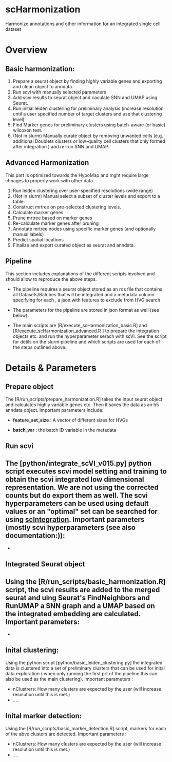 # scHarmonization
Harmonize annotations and other information for an integrated single cell dataset 

# Overview

## Basic harmonization:
1. Prepare a seurat object by finding highly variable genes and exporting and clean object to anndata.
2. Run scvi with manually selected parameters
3. Add scvi results to seurat object and caculate SNN and UMAP using Seurat.
4. Run initial leiden clustering for preliminary analysis (increase resolution until a user specified number of target clusters and use that clustering level)
5. Find Marker genes for preliminary clusters using batch-aware (or basic) wilcoxon test.
6. (Not in slurm) Manually curate object by removing unwanted cells (e.g. additional Doublets clusters or low-quality cell clusters that only formed after integration ) and re-run SNN and UMAP.

## Advanced Harmonization

This part is optimized towards the HypoMap and mght require large chnages to properly work with other data.

1. Run leiden clustering over user-specified resolutions (wide range)
2. (Not in slurm) Manual select a subset of cluster levels and export to a table.
3. Construct mrtree on pre-selected clustering levels.
4. Calculate marker genes
5. Prune mrtree based on marker genes
6. Re-calculate marker genes after pruning
7. Annotate mrtree nodes using specific marker genes (and optionally manual labels)
8. Predict spatial locations
9. Finalize and export curated object as seurat and anndata.

## Pipeline

This section includes explanations of the different scripts involved and should allow to reproduce the above steps.

- The pipeline requires a seurat object stored as an rds file that contains all Datasets/Batches that will be integrated and a metadata column specifying for each , a json with features to exclude from HVG search 

- The parameters for the pipeline are stored in json format as well (see below).

- The main scripts are [R/execute_scHarmonization_basic.R] and [R/execute_scHarmonization_advanced.R ] to prepare the integration objects etc. and run the hyperparameter serach with scVI. See the script for detils on the slurm pipeline and which scripts are used for each of the steps outlined above.

# Details & Parameters 

## Prepare object

The [R/run_scripts/prepare_harmonization.R] takes the input seurat object and calculates highly variable genes etc. Then it saves the data as an h5 anndata object.
Important parameters include:

- **feature_set_size** : A vector of different sizes for HVGs

- **batch_var** : the batch ID variable in the metadata

## Run scvi

The [python/integrate_scVI_v015.py] python script executes scvi model setting and training to obtain the scvi integrated low dimensional representation. We are not using the corrected counts but do export them as well. The scvi hyperparameters can be used using default values or an "optimal" set can be searched for using [scIntegration](LINK). 
Important parameters (mostly scvi hyperparameters (see also documentation:)):
-
-

## Integrated Seurat object

Using the [R/run_scripts/basic_harmonization.R] script, the scvi results are added to the merged seurat and uing Seurat's FindNeighbors and RunUMAP a SNN graph and a UMAP based on the integrated embedding are calculated.
Important parameters:
-
-

## Inital clustering:

Using the python script [python/basic_leiden_clustering.py] the integrated data is clustered into a set of preliminary clusters that can be used for inital data exploration ( when only running the first prt of the pipeline this can also be used as the main clustering). 
Important parameters :
- nClustrers: How many clusters are expected by the user (will increase resolution until this is met.)
- ....

## Inital marker detection:

Using the [R/run_scripts/basic_marker_detection.R] script, markers for each of the abve clusters are detected.
Important parameters :
- nClustrers: How many clusters are expected by the user (will increase resolution until this is met.)
- ....




